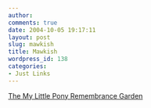 ```yaml
---
author:
comments: true
date: 2004-10-05 19:17:11
layout: post
slug: mawkish
title: Mawkish
wordpress_id: 138
categories:
- Just Links
---
```


[The My Little Pony Remembrance Garden](http://www.chime.clara.net/mlp/about/remembrance.htm)

